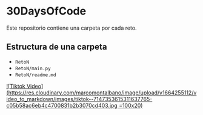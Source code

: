 # 30DaysOfCode 

Este repositorio contiene una carpeta por cada reto. 

## Estructura de una carpeta
- `RetoN` 
- `RetoN/main.py`
- `RetoN/readme.md `

[![Tiktok Video](https://res.cloudinary.com/marcomontalbano/image/upload/v1664255112/video_to_markdown/images/tiktok--7147353615311637765-c05b58ac6eb4c4700831b2b3070cd403.jpg =100x20)](https://www.tiktok.com/@steveeeeess/video/7147353615311637765?is_copy_url=1&is_from_webapp=v1 "prueba")
